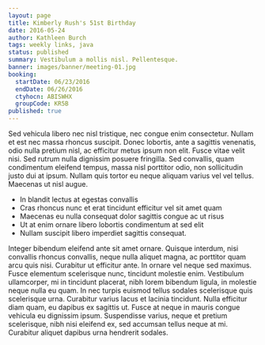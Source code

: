 ```yaml
---
layout: page
title: Kimberly Rush's 51st Birthday
date: 2016-05-24
author: Kathleen Burch
tags: weekly links, java
status: published
summary: Vestibulum a mollis nisl. Pellentesque.
banner: images/banner/meeting-01.jpg
booking:
  startDate: 06/23/2016
  endDate: 06/26/2016
  ctyhocn: ABISWHX
  groupCode: KR5B
published: true
---
```

Sed vehicula libero nec nisl tristique, nec congue enim consectetur. Nullam et est nec massa rhoncus suscipit. Donec lobortis, ante a sagittis venenatis, odio nulla pretium nisl, ac efficitur metus ipsum non elit. Fusce vitae velit nisi. Sed rutrum nulla dignissim posuere fringilla. Sed convallis, quam condimentum eleifend tempus, massa nisl porttitor odio, non sollicitudin justo dui at ipsum. Nullam quis tortor eu neque aliquam varius vel vel tellus. Maecenas ut nisl augue.

* In blandit lectus at egestas convallis
* Cras rhoncus nunc et erat tincidunt efficitur vel sit amet quam
* Maecenas eu nulla consequat dolor sagittis congue ac ut risus
* Ut at enim ornare libero lobortis condimentum at sed elit
* Nullam suscipit libero imperdiet sagittis consequat.

Integer bibendum eleifend ante sit amet ornare. Quisque interdum, nisi convallis rhoncus convallis, neque nulla aliquet magna, ac porttitor quam arcu quis nisi. Curabitur ut efficitur ante. In ornare vel neque sed maximus. Fusce elementum scelerisque nunc, tincidunt molestie enim. Vestibulum ullamcorper, mi in tincidunt placerat, nibh lorem bibendum ligula, in molestie neque nulla eu quam. In nec turpis euismod tellus sodales scelerisque quis scelerisque urna. Curabitur varius lacus et lacinia tincidunt. Nulla efficitur diam quam, eu dapibus ex sagittis ut. Fusce at neque in mauris congue vehicula eu dignissim ipsum. Suspendisse varius, neque et pretium scelerisque, nibh nisi eleifend ex, sed accumsan tellus neque at mi. Curabitur aliquet dapibus urna hendrerit sodales.
